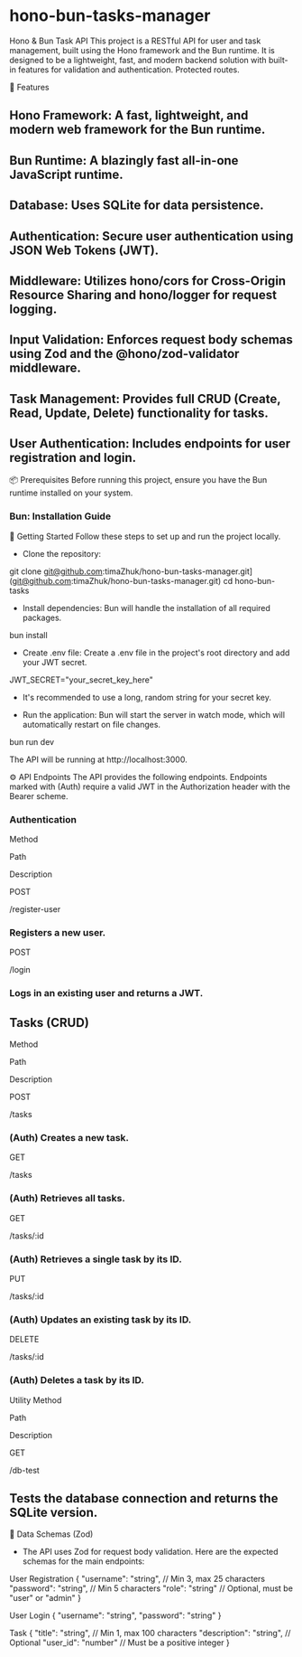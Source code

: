 # hono-bun-tasks-manager
Hono &amp; Bun Task API This project is a RESTful API for user and task management, built using the Hono framework and the Bun runtime. It is designed to be a lightweight, fast, and modern backend solution with built-in features for validation and authentication. Protected routes.

🚀 Features
## Hono Framework: A fast, lightweight, and modern web framework for the Bun runtime.

## Bun Runtime: A blazingly fast all-in-one JavaScript runtime.

## Database: Uses SQLite for data persistence.

## Authentication: Secure user authentication using JSON Web Tokens (JWT).

## Middleware: Utilizes hono/cors for Cross-Origin Resource Sharing and hono/logger for request logging.

## Input Validation: Enforces request body schemas using Zod and the @hono/zod-validator middleware.

## Task Management: Provides full CRUD (Create, Read, Update, Delete) functionality for tasks.

## User Authentication: Includes endpoints for user registration and login.

📦 Prerequisites
Before running this project, ensure you have the Bun runtime installed on your system.

### Bun: Installation Guide

🏁 Getting Started
Follow these steps to set up and run the project locally.

* Clone the repository:

git clone git@github.com:timaZhuk/hono-bun-tasks-manager.git](git@github.com:timaZhuk/hono-bun-tasks-manager.git)
cd hono-bun-tasks

* Install dependencies: Bun will handle the installation of all required packages.

bun install

* Create .env file: Create a .env file in the project's root directory and add your JWT secret.

JWT_SECRET="your_secret_key_here"

* It's recommended to use a long, random string for your secret key.

* Run the application: Bun will start the server in watch mode, which will automatically restart on file changes.

bun run dev

The API will be running at http://localhost:3000.

⚙️ API Endpoints
The API provides the following endpoints. Endpoints marked with (Auth) require a valid JWT in the Authorization header with the Bearer scheme.

### Authentication
Method

Path

Description

POST

/register-user

### Registers a new user.

POST

/login

### Logs in an existing user and returns a JWT.

## Tasks (CRUD)
Method

Path

Description

POST

/tasks

### (Auth) Creates a new task.

GET

/tasks

### (Auth) Retrieves all tasks.

GET

/tasks/:id

### (Auth) Retrieves a single task by its ID.

PUT

/tasks/:id

### (Auth) Updates an existing task by its ID.

DELETE

/tasks/:id

### (Auth) Deletes a task by its ID.

Utility
Method

Path

Description

GET

/db-test

## Tests the database connection and returns the SQLite version.

📐 Data Schemas (Zod)
* The API uses Zod for request body validation. Here are the expected schemas for the main endpoints:

User Registration
{
  "username": "string",  // Min 3, max 25 characters
  "password": "string",  // Min 5 characters
  "role": "string"       // Optional, must be "user" or "admin"
}

User Login
{
  "username": "string",
  "password": "string"
}

Task
{
  "title": "string",       // Min 1, max 100 characters
  "description": "string", // Optional
  "user_id": "number"      // Must be a positive integer
}

